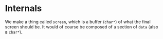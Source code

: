 Internals
=========

We make a thing called `screen`, which is a buffer (`char*`) of what the final screen should
be. It would of course be composed of a section of `data` (also a `char*`).